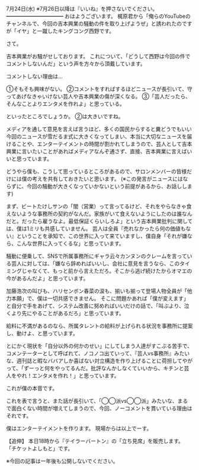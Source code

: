 7月24日(水) ※7月26日以降は『いいね』を押さないでください。
━━━━━━━━━━━
おはようございます。
梶原君から「俺らのYouTubeのチャンネルで、今回の吉本興業の騒動の件を取り上げようぜ」と誘われたのですが「イヤ」と一蹴したキングコング西野です。

さて。

吉本興業がお騒がせしております。
これについて、「どうして西野は今回の件でコメントしないんだ」という声を方々から頂戴しています。

コメントしない理由は…

①そもそも興味がない。
②コメントをすればするほどニュースが長引いて、守ってあげなきゃいけない芸人や吉本興業の傷が深くなる。
③「芸人だったら、そんなことよりエンタメを作れよ」と思っている。

といったところでしょうか。
②は大きいですね。

メディアを通して意見を言えば言うほど、多くの国民からすると糞どうでもいい今回のニュースが雪だるま式に大きくなってしまい、本当に大切なニュースを届けることや、エンターテイメントの時間が割かれてしまうので、芸人として吉本興業に言いたいことがあればメディアなんぞ通さず、直接、吉本興業に言えばいいと思っています。

どうやら僕も、こうして思っているところがあるので、サロンメンバーの皆様だけには僕の考えを共有しておきたいと思います。
(※この発言がニュースにはならずに、今回の騒動が大きくなっていかないという前提があるから、お話しします)

まず、ビートたけしサンの「闇（営業）って言ってるけど、それをやらなきゃ食えないような事務所の契約がなんだ。家族がいて食えないようにしたのは誰なんだと。だったら雇うなよ。最低保証くらいしろよ」という吉本興業批判に関しては、僕は1ミリも共感していません。
芸人は全員『売れなかったら何の価値もない』ということを承知で、この世界に入って来ていますし、僕自身「それが嫌なら、こんな世界に入ってくるな」と思っています。

騒動に便乗して、SNSで所属事務所にギャラ云々カンヌンのクレームを言っている芸人に対しては、「嫌なら辞めればいいし、会社に意見を言うなら、このタイミングじゃなくて、もっと前から言えただろ。そこから逃げ続けたからオマエの今があるんだよ」と思っています。

加藤浩次の叫びも、ハリセンボン春菜の涙も、揃いも揃って登場人物全員が「他力本願」で、僕は一切共感できません。
そこに問題かあれば「僕が変えます」と自分で手をあげて、システム改善に努めればいいだけの話で、「叫ぶより、泣くより先にやることがあるだろ」と思っています。

給料に不満があるのなら、所属タレントの給料が上げられる状況を事務所に提案し、動けよ、と思っています。

とにかく現状を「自分以外の何かのせい」にしてしまう人達がすこぶる苦手で、コメンテーターとして呼ばれて、ノコノコ出ていって、『芸人vs事務所』みたいな、週刊誌と暇なババアしか喜ばない対立構造を作り上げることに荷担してやがって、「ずーっと何をやってるんだ。批評なんかしなくていいから、キチンと芸人をやれ！エンタメを作れ！」と思っています。

これが僕の本音です。

これを表で言うと、また話が長引いて、「◯◯派vs◯◯派」みたいな、まるで面白くない時間が増えてしまうので、今回、ノーコメントを貫いている理由はそれです。

僕はエンターテイメントを作ります。
現場からは以上でーす。

【追伸】
本日18時から『テイラーバートン』の「立ち見席」を販売します。
「チケットよしもと」です。

※今回の記事は一年後も公開しないでください。
